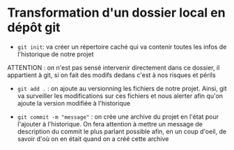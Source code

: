 # Transformation d'un dossier local en dépôt git

- `git init`: va créer un répertoire caché qui va contenir toutes les infos de l'historique de notre projet

ATTENTION : on n'est pas sensé intervenir directement dans ce dossier, il appartient à git, si on fait des modifs dedans c'est à nos risques et périls

- `git add .` : on ajoute au versionning les fichiers de notre projet. Ainsi, git va surveiller les modifications sur ces fichiers et nous alerter afin qu'on ajoute la version modifiée à l'historique  

- `git commit -m "message"` : on crée une archive du projet en l'état pour l'ajouter à l'historique. On fera attention à mettre un message de description du commit le plus parlant possible afin, en un coup d'oeil, de savoir d'où on en était quand on a créé cette archive
